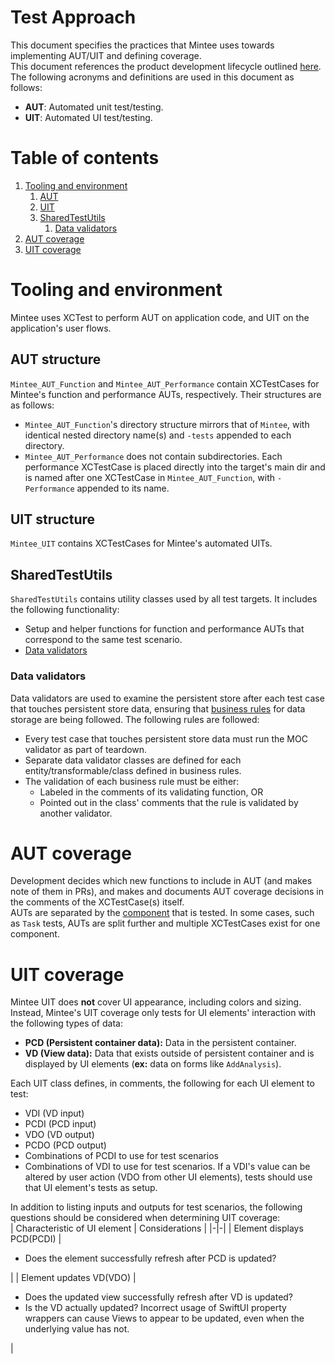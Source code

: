 # Test Approach
This document specifies the practices that Mintee uses towards implementing AUT/UIT and defining coverage.  
This document references the product development lifecycle outlined [here](../../README.md).  
The following acronyms and definitions are used in this document as follows:  
* __AUT__: Automated unit test/testing.
* __UIT__: Automated UI test/testing.

# Table of contents
1. [Tooling and environment](#tooling-and-environment)
    1. [AUT](#aut-structure)
    1. [UIT](#uit-structure)
    1. [SharedTestUtils](#sharedtestutils)
        1. [Data validators](#data-validators)
1. [AUT coverage](#aut-coverage)
1. [UIT coverage](#uit-coverage)

# Tooling and environment
Mintee uses XCTest to perform AUT on application code, and UIT on the application's user flows.  

## AUT structure
`Mintee_AUT_Function` and `Mintee_AUT_Performance` contain XCTestCases for Mintee's function and performance AUTs, respectively. Their structures are as follows:  
* `Mintee_AUT_Function`'s directory structure mirrors that of `Mintee`, with identical nested directory name(s) and `-tests` appended to each directory.
* `Mintee_AUT_Performance` does not contain subdirectories. Each performance XCTestCase is placed directly into the target's main dir and is named after one XCTestCase in `Mintee_AUT_Function`, with `-Performance` appended to its name.

## UIT structure
`Mintee_UIT` contains XCTestCases for Mintee's automated UITs.

## SharedTestUtils
`SharedTestUtils` contains utility classes used by all test targets. It includes the following functionality:
- Setup and helper functions for function and performance AUTs that correspond to the same test scenario.  
- [Data validators](#data-validators)

### Data validators
Data validators are used to examine the persistent store after each test case that touches persistent store data, ensuring that [business rules](https://github.com/vyoung831/Mintee/blob/master/doc/business-rules.md) for data storage are being followed. The following rules are followed:  
- Every test case that touches persistent store data must run the MOC validator as part of teardown.
- Separate data validator classes are defined for each entity/transformable/class defined in business rules.
- The validation of each business rule must be either:
    - Labeled in the comments of its validating function, OR
    - Pointed out in the class' comments that the rule is validated by another validator.

# AUT coverage
Development decides which new functions to include in AUT (and makes note of them in PRs), and makes and documents AUT coverage decisions in the comments of the XCTestCase(s) itself.  
AUTs are separated by the [component](./application-architecture.md) that is tested. In some cases, such as `Task` tests, AUTs are split further and multiple XCTestCases exist for one component.

# UIT coverage
Mintee UIT does __not__ cover UI appearance, including colors and sizing.  
Instead, Mintee's UIT coverage only tests for UI elements' interaction with the following types of data:  
* __PCD (Persistent container data):__ Data in the persistent container.
* __VD (View data):__ Data that exists outside of persistent container and is displayed by UI elements (__ex:__ data on forms like `AddAnalysis`).

Each UIT class defines, in comments, the following for each UI element to test: 
* VDI (VD input)
* PCDI (PCD input)
* VDO (VD output)
* PCDO (PCD output)
* Combinations of PCDI to use for test scenarios
* Combinations of VDI to use for test scenarios. If a VDI's value can be altered by user action (VDO from other UI elements), tests should use that UI element's tests as setup. 

In addition to listing inputs and outputs for test scenarios, the following questions should be considered when determining UIT coverage:  
| Characteristic of UI element | Considerations |
|-|-|
| Element displays PCD(PCDI) | <ul> <li/> Does the element successfully refresh after PCD is updated? </ul> |
| Element updates VD(VDO) | <ul> <li/> Does the updated view successfully refresh after VD is updated? <li/> Is the VD actually updated? Incorrect usage of SwiftUI property wrappers can cause Views to appear to be updated, even when the underlying value has not. </ul> |